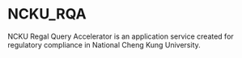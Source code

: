 # NCKU_RQA
NCKU Regal Query Accelerator is an application service created for regulatory compliance in National Cheng Kung University.
